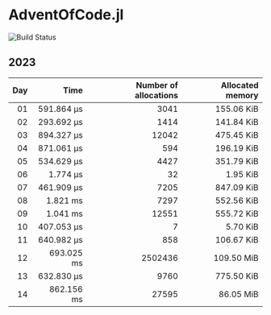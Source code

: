 # AdventOfCode.jl 
 
![Build Status](https://github.com/FrederikSchnack/AdventOfCode.jl/actions/workflows/CI.yml/badge.svg?branch=main)    

 ## 2023
| Day | Time | Number of allocations | Allocated memory |
|----:|-----:|----------------------:|-----------------:|
| 01 | 591.864 μs | 3041| 155.06 KiB |
| 02 | 293.692 μs | 1414| 141.84 KiB |
| 03 | 894.327 μs | 12042| 475.45 KiB |
| 04 | 871.061 μs | 594| 196.19 KiB |
| 05 | 534.629 μs | 4427| 351.79 KiB |
| 06 | 1.774 μs | 32| 1.95 KiB |
| 07 | 461.909 μs | 7205| 847.09 KiB |
| 08 | 1.821 ms | 7297| 552.56 KiB |
| 09 | 1.041 ms | 12551| 555.72 KiB |
| 10 | 407.053 μs | 7| 5.70 KiB |
| 11 | 640.982 μs | 858| 106.67 KiB |
| 12 | 693.025 ms | 2502436| 109.50 MiB |
| 13 | 632.830 μs | 9760| 775.50 KiB |
| 14 | 862.156 ms | 27595| 86.05 MiB |